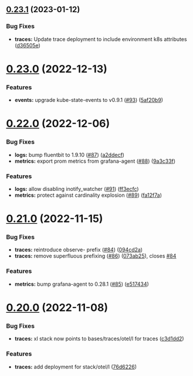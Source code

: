 ## [0.23.1](https://github.com/observeinc/manifests/compare/v0.23.0...v0.23.1) (2023-01-12)


### Bug Fixes

* **traces:** Update trace deployment to include environment k8s attributes ([d36505e](https://github.com/observeinc/manifests/commit/d36505e8834ccb4c9b4053b25187d3682b4b4543))



# [0.23.0](https://github.com/observeinc/manifests/compare/v0.22.0...v0.23.0) (2022-12-13)


### Features

* **events:** upgrade kube-state-events to v0.9.1 ([#93](https://github.com/observeinc/manifests/issues/93)) ([5af20b9](https://github.com/observeinc/manifests/commit/5af20b9da76ab465e5e8ddae75de2abf89a53b12))



# [0.22.0](https://github.com/observeinc/manifests/compare/v0.21.0...v0.22.0) (2022-12-06)


### Bug Fixes

* **logs:** bump fluentbit to 1.9.10 ([#87](https://github.com/observeinc/manifests/issues/87)) ([a2ddecf](https://github.com/observeinc/manifests/commit/a2ddecfe168ba072b78f253bbf13fd99490c57b9))
* **metrics:** export prom metrics from grafana-agent ([#88](https://github.com/observeinc/manifests/issues/88)) ([9a3c33f](https://github.com/observeinc/manifests/commit/9a3c33faab57a48c73e495eed65aceb308d6b0eb))


### Features

* **logs:** allow disabling inotify_watcher ([#91](https://github.com/observeinc/manifests/issues/91)) ([ff3ecfc](https://github.com/observeinc/manifests/commit/ff3ecfcfde96e2db436bc6175a05f3ebf90874e5))
* **metrics:** protect against cardinality explosion ([#89](https://github.com/observeinc/manifests/issues/89)) ([fa12f7a](https://github.com/observeinc/manifests/commit/fa12f7a1cf474e35aae75fe0da35847f2a45e743))



# [0.21.0](https://github.com/observeinc/manifests/compare/v0.20.0...v0.21.0) (2022-11-15)


### Bug Fixes

* **traces:** reintroduce observe- prefix ([#84](https://github.com/observeinc/manifests/issues/84)) ([094cd2a](https://github.com/observeinc/manifests/commit/094cd2a1e2b6d2880f67a2caea097a41658d0d78))
* **traces:** remove superfluous prefixing ([#86](https://github.com/observeinc/manifests/issues/86)) ([073ab25](https://github.com/observeinc/manifests/commit/073ab258e5439f410183a8cabcda758416e013b5)), closes [#84](https://github.com/observeinc/manifests/issues/84)


### Features

* **metrics:** bump grafana-agent to 0.28.1 ([#85](https://github.com/observeinc/manifests/issues/85)) ([e517434](https://github.com/observeinc/manifests/commit/e5174347e4d27113c3d4b8ea73d7cd004fd3af45))



# [0.20.0](https://github.com/observeinc/manifests/compare/v0.19.0...v0.20.0) (2022-11-08)


### Bug Fixes

* **traces:** xl stack now points to bases/traces/otel/l for traces ([c3d1dd2](https://github.com/observeinc/manifests/commit/c3d1dd2fbfbd7cdcb66f0dd016c20d97eb2dcb5c))


### Features

* **traces:** add deployment for stack/otel/l ([76d6226](https://github.com/observeinc/manifests/commit/76d6226852393fa1f37eb4db89b21a31304d9e15))



